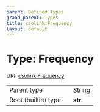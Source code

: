 ```yaml
---
parent: Defined Types
grand_parent: Types
title: csolink:Frequency
layout: default
---
```


# Type: Frequency




URI: [csolink:Frequency](https://w3id.org/csolink/vocab/Frequency)

|  |  |  |
| --- | --- | --- |
| Parent type | | [String](types/String.md) |
| Root (builtin) type | | **str** |
